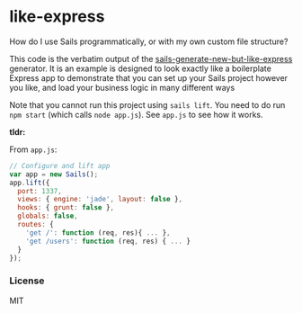 # like-express

How do I use Sails programmatically, or with my own custom file structure?

This code is the verbatim output of the [sails-generate-new-but-like-express]() generator.  It is an example is designed to look exactly like a boilerplate Express app to demonstrate that you can set up your Sails project however you like, and load your business logic in many different ways

Note that you cannot run this project using `sails lift`.  You need to do run `npm start` (which calls `node app.js`).  See `app.js` to see how it works.


**tldr:**

From `app.js`:

```js
// Configure and lift app
var app = new Sails();
app.lift({
  port: 1337,
  views: { engine: 'jade', layout: false },
  hooks: { grunt: false },
  globals: false,
  routes: {
    'get /': function (req, res){ ... },
    'get /users': function (req, res) { ... }
  }
});
```


### License

MIT
